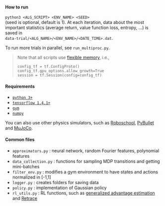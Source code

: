 #### How to run
`python3 <ALG_SCRIPT> <ENV_NAME> <SEED>`  
(seed is optional, default is 1). At each iteration, data about the most important statistics (average return, value function loss, entropy, ...) is saved in  
`data-trial/<ALG_NAME>/<ENV_NAME>/<DATE_TIME>.dat`.  

To run more trials in parallel, see `run_multiproc.py`.


> Note that all scripts use [flexible memory](https://github.com/tensorflow/tensorflow/issues/1578), i.e.,
> ```
> config_tf = tf.ConfigProto()
> config_tf.gpu_options.allow_growth=True
> session = tf.Session(config=config_tf)
> ```


#### Requirements
* [`python 3+`](https://www.python.org/download/releases/3.0/)
* [`tensorflow 1.4.1+`](https://www.tensorflow.org/install/)
* [`gym`](https://github.com/openai/gym/)
* [`numpy`](https://docs.scipy.org/doc/numpy/user/install.html)

You can also use other physics simulators, such as [Roboschool](https://github.com/openai/roboschool/), [PyBullet](https://pypi.org/project/pybullet/) and [MuJoCo](https://github.com/openai/mujoco-py/).

#### Common files
* `approximators.py`   : neural network, random Fourier features, polynomial features
* `data_collection.py` : functions for sampling MDP transitions and getting mini-batches
* `filter_env.py`      : modifies a gym environment to have states and actions normalized in [-1,1]
* `logger.py`          : creates folders for saving data
* `policy.py`          : implementation of Gaussian policy
* `rl_utils.py`        : RL functions, such as [generalized advantage estimation](https://arxiv.org/abs/1506.02438) and [Retrace](https://arxiv.org/pdf/1606.02647.pdf)
